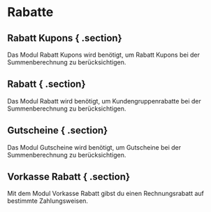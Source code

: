 # Rabatte 

## Rabatt Kupons { .section}

Das Modul Rabatt Kupons wird benötigt, um Rabatt Kupons bei der Summenberechnung zu berücksichtigen.

## Rabatt { .section}

Das Modul Rabatt wird benötigt, um Kundengruppenrabatte bei der Summenberechnung zu berücksichtigen.

## Gutscheine { .section}

Das Modul Gutscheine wird benötigt, um Gutscheine bei der Summenberechnung zu berücksichtigen.

## Vorkasse Rabatt { .section}

Mit dem Modul Vorkasse Rabatt gibst du einen Rechnungsrabatt auf bestimmte Zahlungsweisen.




